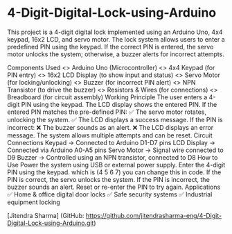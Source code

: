 # 4-Digit-Digital-Lock-using-Arduino
This project is a 4-digit digital lock implemented using an Arduino Uno, 4x4 keypad, 16x2 LCD, and servo motor. The lock system allows users to enter a predefined PIN using the keypad. If the correct PIN is entered, the servo motor unlocks the system; otherwise, a buzzer alerts for incorrect attempts.

Components Used
<> Arduino Uno (Microcontroller)
<> 4x4 Keypad (for PIN entry)
<> 16x2 LCD Display (to show input and status)
<> Servo Motor (for locking/unlocking)
<> Buzzer (for incorrect PIN alert)
<> NPN Transistor (to drive the buzzer)
<> Resistors & Wires (for connections)
<> Breadboard (for circuit assembly)
Working Principle
The user enters a 4-digit PIN using the keypad.
The LCD display shows the entered PIN.
If the entered PIN matches the pre-defined PIN:
✅ The servo motor rotates, unlocking the system.
✅ The LCD displays a success message.
If the PIN is incorrect:
❌ The buzzer sounds as an alert.
❌ The LCD displays an error message.
The system allows multiple attempts and can be reset.
Circuit Connections
Keypad → Connected to Arduino D1-D7 pins 
LCD Display → Connected via Arduino A0-A5 pins 
Servo Motor → Signal wire connected to D9
Buzzer → Controlled using an NPN transistor, connected to D8
How to Use
Power the system using USB or external power supply.
Enter the 4-digit PIN using the keypad. which is (4 5 6 7) you can change this in code.
If the PIN is correct, the servo unlocks the system. 
If the PIN is incorrect, the buzzer sounds an alert.
Reset or re-enter the PIN to try again.
Applications
✅ Home & office digital door locks
✅ Safe security systems
✅ Industrial equipment locking

[Jitendra Sharma] (GitHub: https://github.com/jitendrasharma-eng/4-Digit-Digital-Lock-using-Arduino.git)

